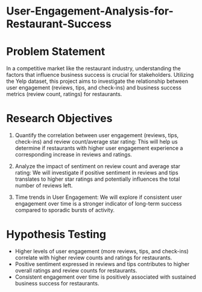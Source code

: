 # User-Engagement-Analysis-for-Restaurant-Success

# Problem Statement
In a competitive market like the restaurant industry, understanding the factors that influence business success is crucial for stakeholders.
Utilizing the Yelp dataset, this project aims to investigate the relationship between user engagement (reviews, tips, and check-ins) and business
success metrics (review count, ratings) for restaurants.

# Research Objectives
1. Quantify the correlation between user engagement (reviews, tips, check-ins) and review count/average star rating:
   This will help us determine if restaurants with higher user engagement experience a corresponding increase in reviews and ratings.

2. Analyze the impact of sentiment on review count and average star rating: We will investigate if positive sentiment in reviews and tips translates to higher star 
   ratings and potentially influences the total number of reviews left.
   
3. Time trends in User Engagement: We will explore if consistent user engagement over time is a stronger indicator of long-term success compared to sporadic bursts 
   of activity.

# Hypothesis Testing
- Higher levels of user engagement (more reviews, tips, and check-ins) correlate with higher review counts and ratings for restaurants.
- Positive sentiment expressed in reviews and tips contributes to higher overall ratings and review counts for restaurants.
- Consistent engagement over time is positively associated with sustained business success for restaurants.
